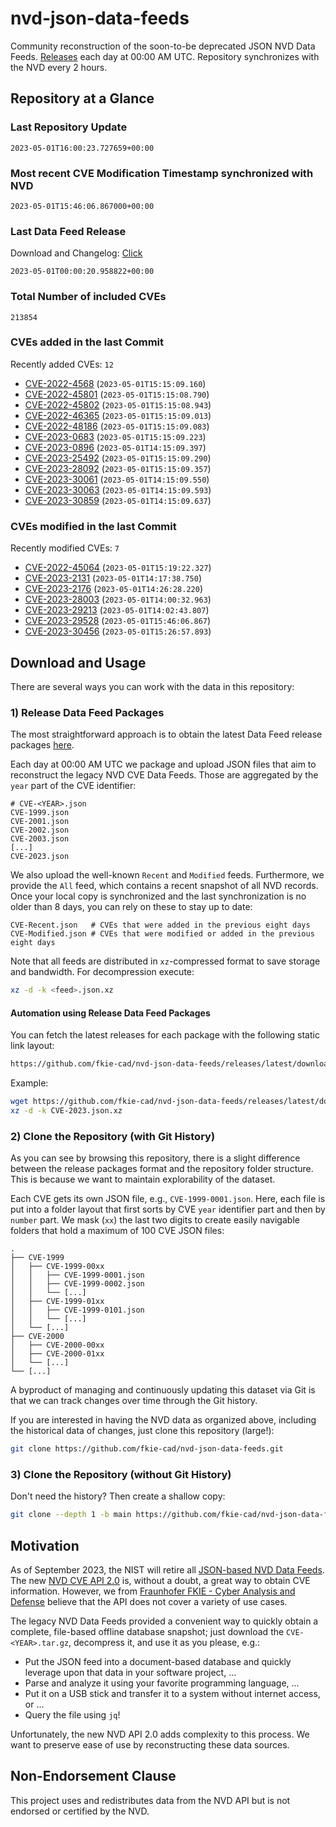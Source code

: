# nvd-json-data-feeds

Community reconstruction of the soon-to-be deprecated JSON NVD Data Feeds. 
[Releases](releases/latest) each day at 00:00 AM UTC.
Repository synchronizes with the NVD every 2 hours.

## Repository at a Glance

### Last Repository Update

```plain
2023-05-01T16:00:23.727659+00:00
```

### Most recent CVE Modification Timestamp synchronized with NVD

```plain
2023-05-01T15:46:06.867000+00:00
```

### Last Data Feed Release

Download and Changelog: [Click](releases/latest)

```plain
2023-05-01T00:00:20.958822+00:00
```

### Total Number of included CVEs

```plain
213854
```

### CVEs added in the last Commit

Recently added CVEs: `12`

* [CVE-2022-4568](CVE-2022/CVE-2022-45xx/CVE-2022-4568.json) (`2023-05-01T15:15:09.160`)
* [CVE-2022-45801](CVE-2022/CVE-2022-458xx/CVE-2022-45801.json) (`2023-05-01T15:15:08.790`)
* [CVE-2022-45802](CVE-2022/CVE-2022-458xx/CVE-2022-45802.json) (`2023-05-01T15:15:08.943`)
* [CVE-2022-46365](CVE-2022/CVE-2022-463xx/CVE-2022-46365.json) (`2023-05-01T15:15:09.013`)
* [CVE-2022-48186](CVE-2022/CVE-2022-481xx/CVE-2022-48186.json) (`2023-05-01T15:15:09.083`)
* [CVE-2023-0683](CVE-2023/CVE-2023-06xx/CVE-2023-0683.json) (`2023-05-01T15:15:09.223`)
* [CVE-2023-0896](CVE-2023/CVE-2023-08xx/CVE-2023-0896.json) (`2023-05-01T14:15:09.397`)
* [CVE-2023-25492](CVE-2023/CVE-2023-254xx/CVE-2023-25492.json) (`2023-05-01T15:15:09.290`)
* [CVE-2023-28092](CVE-2023/CVE-2023-280xx/CVE-2023-28092.json) (`2023-05-01T15:15:09.357`)
* [CVE-2023-30061](CVE-2023/CVE-2023-300xx/CVE-2023-30061.json) (`2023-05-01T14:15:09.550`)
* [CVE-2023-30063](CVE-2023/CVE-2023-300xx/CVE-2023-30063.json) (`2023-05-01T14:15:09.593`)
* [CVE-2023-30859](CVE-2023/CVE-2023-308xx/CVE-2023-30859.json) (`2023-05-01T14:15:09.637`)


### CVEs modified in the last Commit

Recently modified CVEs: `7`

* [CVE-2022-45064](CVE-2022/CVE-2022-450xx/CVE-2022-45064.json) (`2023-05-01T15:19:22.327`)
* [CVE-2023-2131](CVE-2023/CVE-2023-21xx/CVE-2023-2131.json) (`2023-05-01T14:17:38.750`)
* [CVE-2023-2176](CVE-2023/CVE-2023-21xx/CVE-2023-2176.json) (`2023-05-01T14:26:28.220`)
* [CVE-2023-28003](CVE-2023/CVE-2023-280xx/CVE-2023-28003.json) (`2023-05-01T14:00:32.963`)
* [CVE-2023-29213](CVE-2023/CVE-2023-292xx/CVE-2023-29213.json) (`2023-05-01T14:02:43.807`)
* [CVE-2023-29528](CVE-2023/CVE-2023-295xx/CVE-2023-29528.json) (`2023-05-01T15:46:06.867`)
* [CVE-2023-30456](CVE-2023/CVE-2023-304xx/CVE-2023-30456.json) (`2023-05-01T15:26:57.893`)


## Download and Usage

There are several ways you can work with the data in this repository:

### 1) Release Data Feed Packages

The most straightforward approach is to obtain the latest Data Feed release packages [here](releases/latest).

Each day at 00:00 AM UTC we package and upload JSON files that aim to reconstruct the legacy NVD CVE Data Feeds.
Those are aggregated by the `year` part of the CVE identifier:

```
# CVE-<YEAR>.json
CVE-1999.json
CVE-2001.json
CVE-2002.json
CVE-2003.json
[...]
CVE-2023.json
```

We also upload the well-known `Recent` and `Modified` feeds.
Furthermore, we provide the `All` feed, which contains a recent snapshot of all NVD records.
Once your local copy is synchronized and the last synchronization is no older than 8 days, you can rely on these to stay up to date:

```plain
CVE-Recent.json   # CVEs that were added in the previous eight days
CVE-Modified.json # CVEs that were modified or added in the previous eight days
```

Note that all feeds are distributed in `xz`-compressed format to save storage and bandwidth.
For decompression execute:

```sh
xz -d -k <feed>.json.xz
```


#### Automation using Release Data Feed Packages

You can fetch the latest releases for each package with the following static link layout:

```sh
https://github.com/fkie-cad/nvd-json-data-feeds/releases/latest/download/CVE-<YEAR>.json.xz
```

Example:

```sh
wget https://github.com/fkie-cad/nvd-json-data-feeds/releases/latest/download/CVE-2023.json.xz
xz -d -k CVE-2023.json.xz
```

### 2) Clone the Repository (with Git History)

As you can see by browsing this repository, there is a slight difference between the release packages format and the repository folder structure.
This is because we want to maintain explorability of the dataset.

Each CVE gets its own JSON file, e.g., `CVE-1999-0001.json`.
Here, each file is put into a folder layout that first sorts by CVE `year` identifier part and then by `number` part.
We mask (`xx`) the last two digits to create easily navigable folders that hold a maximum of 100 CVE JSON files:

```plain
.
├── CVE-1999
│   ├── CVE-1999-00xx
│   │   ├── CVE-1999-0001.json
│   │   ├── CVE-1999-0002.json
│   │   └── [...]
│   ├── CVE-1999-01xx
│   │   ├── CVE-1999-0101.json
│   │   └── [...]
│   └── [...]
├── CVE-2000
│   ├── CVE-2000-00xx
│   ├── CVE-2000-01xx
│   └── [...]
└── [...]
```

A byproduct of managing and continuously updating this dataset via Git is that we can track changes over time through the Git history.

If you are interested in having the NVD data as organized above, including the historical data of changes, just clone this repository (large!):

```sh
git clone https://github.com/fkie-cad/nvd-json-data-feeds.git
```

### 3) Clone the Repository (without Git History)

Don't need the history? Then create a shallow copy:

```sh
git clone --depth 1 -b main https://github.com/fkie-cad/nvd-json-data-feeds.git
```

## Motivation

As of September 2023, the NIST will retire all [JSON-based NVD Data Feeds](https://nvd.nist.gov/vuln/data-feeds#divRetirementBanner-1).
The new [NVD CVE API 2.0](https://nvd.nist.gov/developers/vulnerabilities) is, without a doubt, a great way to obtain CVE information.
However, we from [Fraunhofer FKIE - Cyber Analysis and Defense](https://www.fkie.fraunhofer.de/en/departments/cad.html) believe that the API does not cover a variety of use cases.

The legacy NVD Data Feeds provided a convenient way to quickly obtain a complete, file-based offline database snapshot; just download the `CVE-<YEAR>.tar.gz`, decompress it, and use it as you please, e.g.:

* Put the JSON feed into a document-based database and quickly leverage upon that data in your software project, ...
* Parse and analyze it using your favorite programming language, ...
* Put it on a USB stick and transfer it to a system without internet access, or ...
* Query the file using `jq`!

Unfortunately, the new NVD API 2.0 adds complexity to this process.
We want to preserve ease of use by reconstructing these data sources.

## Non-Endorsement Clause

This project uses and redistributes data from the NVD API but is not endorsed or certified by the NVD.